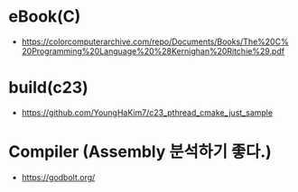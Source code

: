 # eBook(C)
- https://colorcomputerarchive.com/repo/Documents/Books/The%20C%20Programming%20Language%20%28Kernighan%20Ritchie%29.pdf

# build(c23)
- https://github.com/YoungHaKim7/c23_pthread_cmake_just_sample

# Compiler (Assembly 분석하기 좋다.)
- https://godbolt.org/




